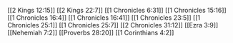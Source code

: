 [[2 Kings 12:15]]
[[2 Kings 22:7]]
[[1 Chronicles 6:31]]
[[1 Chronicles 15:16]]
[[1 Chronicles 16:4]]
[[1 Chronicles 16:41]]
[[1 Chronicles 23:5]]
[[1 Chronicles 25:1]]
[[1 Chronicles 25:7]]
[[2 Chronicles 31:12]]
[[Ezra 3:9]]
[[Nehemiah 7:2]]
[[Proverbs 28:20]]
[[1 Corinthians 4:2]]
